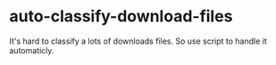 # auto-classify-download-files
It's hard to classify a lots of downloads files. So use script to handle it automaticly.
